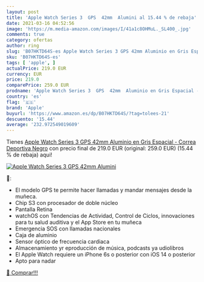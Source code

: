```yaml
---
layout: post
title: 'Apple Watch Series 3  GPS  42mm  Alumini al 15.44 % de rebaja'
date: 2021-03-16 04:52:56
image: 'https://m.media-amazon.com/images/I/41a1c8OHMuL._SL400_.jpg'
comments: true
category: ofertas
author: ring
slug: 'B07HKTD64S-es Apple Watch Series 3 GPS 42mm Aluminio en Gris Espacial -...'
sku: 'B07HKTD64S-es'
tags: [ 'apple', ]
actualPrice: 219.0 EUR
currency: EUR
price: 219.0
comparePrice: 259.0 EUR
prodname: 'Apple Watch Series 3  GPS  42mm  Aluminio en Gris Espacial - Correa Deportiva Negro'
country: 'es'
flag: '🇪🇸'
brand: 'Apple'
buyurl: 'https://www.amazon.es/dp/B07HKTD64S/?tag=tolees-21'
descuento: '15.44'
average: '232.972549019609'
---
```


Tienes [Apple Watch Series 3  GPS  42mm  Aluminio en Gris Espacial - Correa Deportiva Negro](https://www.amazon.es/dp/B07HKTD64S/?tag=tolees-21) con precio final de  219.0 EUR (original: 259.0 EUR) (15.44 %  de rebaja) aqui!

[![Apple Watch Series 3  GPS  42mm  Alumini](https://m.media-amazon.com/images/I/41a1c8OHMuL._SL400_.jpg)](https://www.amazon.es/dp/B07HKTD64S/?tag=tolees-21)

🔎:

- El modelo GPS te permite hacer llamadas y mandar mensajes desde la muñeca.
- Chip S3 con procesador de doble núcleo
- Pantalla Retina
- watchOS con Tendencias de Actividad, Control de Ciclos, innovaciones para tu salud auditiva y el App Store en tu muñeca
- Emergencia SOS con llamadas nacionales
- Caja de aluminio
- Sensor óptico de frecuencia cardiaca
- Almacenamiento yr eproducción de música, podcasts ya udiolibros
- El Apple Watch requiere un iPhone 6s o posterior con iOS 14 o posterior
- Apto para nadar

[🛒 Comprar!!!](https://www.amazon.es/dp/B07HKTD64S/?tag=tolees-21)

